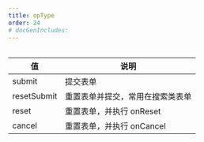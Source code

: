 ```yaml
---
title: opType
order: 24
# docGenIncludes:
---
```


######

| 值 | 说明 |
| -------- | -------- |
| submit | 提交表单 |
| resetSubmit | 重置表单并提交，常用在搜索类表单 |
| reset | 重置表单，并执行 onReset |
| cancel | 重置表单，并执行 onCancel |

